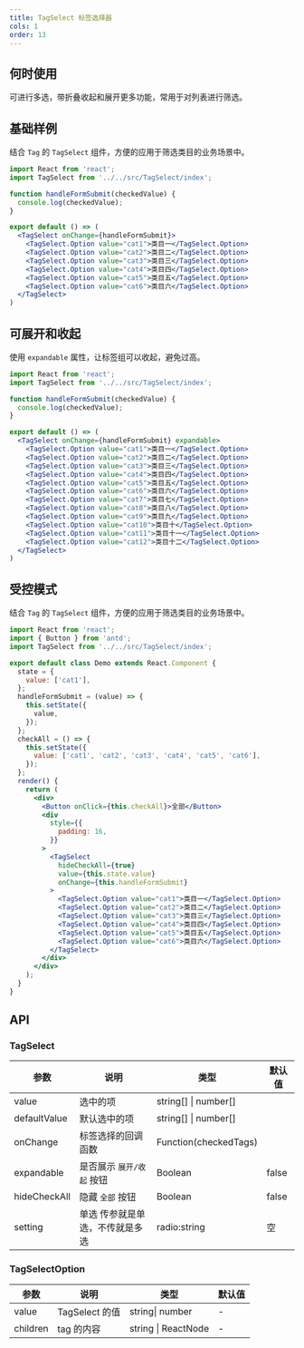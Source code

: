 ```yaml
---
title: TagSelect 标签选择器
cols: 1
order: 13
---
```


## 何时使用

可进行多选，带折叠收起和展开更多功能，常用于对列表进行筛选。

## 基础样例

结合 `Tag` 的 `TagSelect` 组件，方便的应用于筛选类目的业务场景中。

```jsx
import React from 'react';
import TagSelect from '../../src/TagSelect/index';

function handleFormSubmit(checkedValue) {
  console.log(checkedValue);
}

export default () => (
  <TagSelect onChange={handleFormSubmit}>
    <TagSelect.Option value="cat1">类目一</TagSelect.Option>
    <TagSelect.Option value="cat2">类目二</TagSelect.Option>
    <TagSelect.Option value="cat3">类目三</TagSelect.Option>
    <TagSelect.Option value="cat4">类目四</TagSelect.Option>
    <TagSelect.Option value="cat5">类目五</TagSelect.Option>
    <TagSelect.Option value="cat6">类目六</TagSelect.Option>
  </TagSelect>
)
```

## 可展开和收起

使用 `expandable` 属性，让标签组可以收起，避免过高。

```jsx
import React from 'react';
import TagSelect from '../../src/TagSelect/index';

function handleFormSubmit(checkedValue) {
  console.log(checkedValue);
}

export default () => (
  <TagSelect onChange={handleFormSubmit} expandable>
    <TagSelect.Option value="cat1">类目一</TagSelect.Option>
    <TagSelect.Option value="cat2">类目二</TagSelect.Option>
    <TagSelect.Option value="cat3">类目三</TagSelect.Option>
    <TagSelect.Option value="cat4">类目四</TagSelect.Option>
    <TagSelect.Option value="cat5">类目五</TagSelect.Option>
    <TagSelect.Option value="cat6">类目六</TagSelect.Option>
    <TagSelect.Option value="cat7">类目七</TagSelect.Option>
    <TagSelect.Option value="cat8">类目八</TagSelect.Option>
    <TagSelect.Option value="cat9">类目九</TagSelect.Option>
    <TagSelect.Option value="cat10">类目十</TagSelect.Option>
    <TagSelect.Option value="cat11">类目十一</TagSelect.Option>
    <TagSelect.Option value="cat12">类目十二</TagSelect.Option>
  </TagSelect>
)
```

## 受控模式

结合 `Tag` 的 `TagSelect` 组件，方便的应用于筛选类目的业务场景中。

```jsx
import React from 'react';
import { Button } from 'antd';
import TagSelect from '../../src/TagSelect/index';

export default class Demo extends React.Component {
  state = {
    value: ['cat1'],
  };
  handleFormSubmit = (value) => {
    this.setState({
      value,
    });
  };
  checkAll = () => {
    this.setState({
      value: ['cat1', 'cat2', 'cat3', 'cat4', 'cat5', 'cat6'],
    });
  };
  render() {
    return (
      <div>
        <Button onClick={this.checkAll}>全部</Button>
        <div
          style={{
            padding: 16,
          }}
        >
          <TagSelect
            hideCheckAll={true}
            value={this.state.value}
            onChange={this.handleFormSubmit}
          >
            <TagSelect.Option value="cat1">类目一</TagSelect.Option>
            <TagSelect.Option value="cat2">类目二</TagSelect.Option>
            <TagSelect.Option value="cat3">类目三</TagSelect.Option>
            <TagSelect.Option value="cat4">类目四</TagSelect.Option>
            <TagSelect.Option value="cat5">类目五</TagSelect.Option>
            <TagSelect.Option value="cat6">类目六</TagSelect.Option>
          </TagSelect>
        </div>
      </div>
    );
  }
}
```

## API

### TagSelect

| 参数 | 说明 | 类型 | 默认值 |
| --- | --- | --- | --- |
| value | 选中的项 | string[] \| number[] |  |
| defaultValue | 默认选中的项 | string[] \| number[] |  |
| onChange | 标签选择的回调函数 | Function(checkedTags) |  |
| expandable | 是否展示 `展开/收起` 按钮 | Boolean | false |
| hideCheckAll | 隐藏 `全部` 按钮 | Boolean | false |
| setting | 单选 传参就是单选，不传就是多选 | radio:string | 空 |

### TagSelectOption

| 参数     | 说明           | 类型                | 默认值 |
| -------- | -------------- | ------------------- | ------ |
| value    | TagSelect 的值 | string\| number     | -      |
| children | tag 的内容     | string \| ReactNode | -      |
